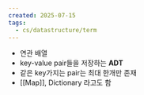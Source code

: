 ```yaml
---
created: 2025-07-15
tags:
  - cs/datastructure/term
---
```

- 연관 배열
- key-value pair들을 저장하는 **ADT**
- 같은 key가지는 pair는 최대 한개만 존재
- [[Map]], Dictionary 라고도 함